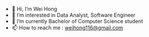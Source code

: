 - 👋 Hi, I’m Wei Hong
- 👀 I’m interested in Data Analyst, Software Engineer
- 🌱 I’m currently Bachelor of Computer Science student
- 📫 How to reach me : weihong116@gmail.com


<!---
weiredddddd/weiredddddd is a ✨ special ✨ repository because its `README.md` (this file) appears on your GitHub profile.
You can click the Preview link to take a look at your changes.
--->
